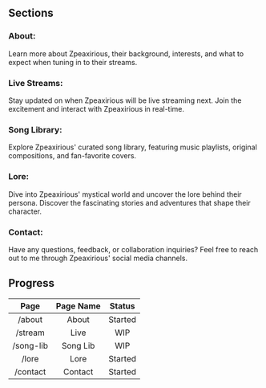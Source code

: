 ## Sections

### About:
Learn more about Zpeaxirious, their background, interests, and what to expect when tuning in to their streams.

### Live Streams:
Stay updated on when Zpeaxirious will be live streaming next. Join the excitement and interact with Zpeaxirious in real-time.

### Song Library:
Explore Zpeaxirious' curated song library, featuring music playlists, original compositions, and fan-favorite covers.

### Lore:
Dive into Zpeaxirious' mystical world and uncover the lore behind their persona. Discover the fascinating stories and adventures that shape their character.

### Contact:
Have any questions, feedback, or collaboration inquiries? Feel free to reach out to me through Zpeaxirious' social media channels.

## Progress

| Page | Page Name | Status |
| :-: | :-: | :-: |
| /about | About | Started |
| /stream | Live | WIP |
| /song-lib | Song Lib | WIP |
| /lore | Lore | Started |
| /contact | Contact | Started |
